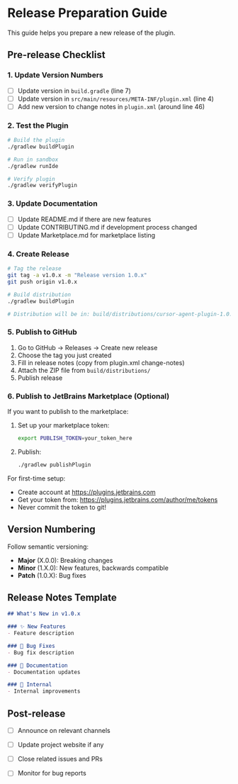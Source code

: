 # Release Preparation Guide

This guide helps you prepare a new release of the plugin.

## Pre-release Checklist

### 1. Update Version Numbers

- [ ] Update version in `build.gradle` (line 7)
- [ ] Update version in `src/main/resources/META-INF/plugin.xml` (line 4)
- [ ] Add new version to change notes in `plugin.xml` (around line 46)

### 2. Test the Plugin

```bash
# Build the plugin
./gradlew buildPlugin

# Run in sandbox
./gradlew runIde

# Verify plugin
./gradlew verifyPlugin
```

### 3. Update Documentation

- [ ] Update README.md if there are new features
- [ ] Update CONTRIBUTING.md if development process changed
- [ ] Update Marketplace.md for marketplace listing

### 4. Create Release

```bash
# Tag the release
git tag -a v1.0.x -m "Release version 1.0.x"
git push origin v1.0.x

# Build distribution
./gradlew buildPlugin

# Distribution will be in: build/distributions/cursor-agent-plugin-1.0.x.zip
```

### 5. Publish to GitHub

1. Go to GitHub → Releases → Create new release
2. Choose the tag you just created
3. Fill in release notes (copy from plugin.xml change-notes)
4. Attach the ZIP file from `build/distributions/`
5. Publish release

### 6. Publish to JetBrains Marketplace (Optional)

If you want to publish to the marketplace:

1. Set up your marketplace token:
   ```bash
   export PUBLISH_TOKEN=your_token_here
   ```

2. Publish:
   ```bash
   ./gradlew publishPlugin
   ```

For first-time setup:
- Create account at https://plugins.jetbrains.com
- Get your token from: https://plugins.jetbrains.com/author/me/tokens
- Never commit the token to git!

## Version Numbering

Follow semantic versioning:
- **Major** (X.0.0): Breaking changes
- **Minor** (1.X.0): New features, backwards compatible
- **Patch** (1.0.X): Bug fixes

## Release Notes Template

```markdown
## What's New in v1.0.x

### ✨ New Features
- Feature description

### 🐛 Bug Fixes
- Bug fix description

### 📝 Documentation
- Documentation updates

### 🔧 Internal
- Internal improvements
```

## Post-release

- [ ] Announce on relevant channels
- [ ] Update project website if any
- [ ] Close related issues and PRs
- [ ] Monitor for bug reports

